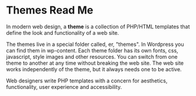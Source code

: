 # Themes Read Me

In modern web design, a **theme** is a collection of PHP/HTML templates that define the look and functionality of a web site. 

The themes live in a special folder called, er, "themes". In Wordpress you can find them in wp-content. Each theme folder has its own fonts, css, javascript, style images and other resources. You can switch from one theme to another at any time without breaking the web site. The web site works independently of the theme, but it always needs one to be active.

Web designers write PHP templates with a concern for aesthetics, functionality, user experience and accessibility.

